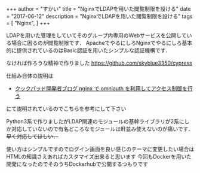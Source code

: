 +++
author = "すかい"
title = "NginxでLDAPを用いた閲覧制限を設ける"
date = "2017-06-12"
description = "NginxでLDAPを用いた閲覧制限を設ける"
tags = [
    "Nginx",
]
+++

LDAPを用いた管理をしていてそのグループ内専用のWebサービスを公開している場合に困るのが閲覧制限です．
ApacheでやるにしろNginxでやるにしろ基本的に提供されているのはBasic認証を用いたシンプルな認証機構です．

なければ作ろうな精神で作りました
https://github.com/skyblue3350/cypress

仕組み自体の説明は

- [クックパッド開発者ブログ nginx で omniauth を利用してアクセス制御を行う](http://techlife.cookpad.com/entry/2015/10/16/080000)

にて説明されているのでこちらを参考にして下さい

Python3系で作りましたがLDAP関連のモジュールの基幹ライブラリが2系にしか対応していないので有名どころなモジュールは軒並み使えないのが痛いです．
~~早く対応してほしい．~~

使い方はシンプルですのでログイン画面を良い感じのテーマに変更したい場合はHTMLの知識さえあればカスタマイズ出来ると思います
今回もDockerを用いた開発になったのでそのうちDockerhubで公開するつもりです
